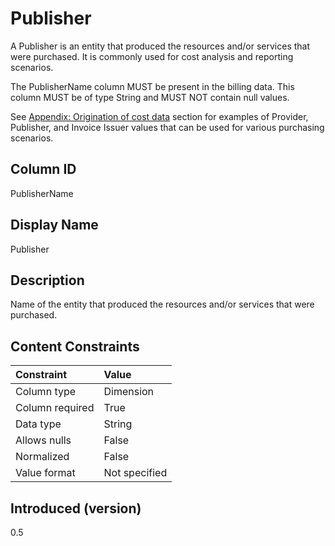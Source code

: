 # Publisher

A Publisher is an entity that produced the resources and/or services that were purchased. It is commonly used for cost analysis and reporting scenarios.

The PublisherName column MUST be present in the billing data. This column MUST be of type String and MUST NOT contain null values.

See [Appendix: Origination of cost data](#originationofcostdata) section for examples of Provider, Publisher, and Invoice Issuer values that can be used for various purchasing scenarios.

## Column ID

PublisherName

## Display Name

Publisher

## Description

Name of the entity that produced the resources and/or services that were purchased.

## Content Constraints

| Constraint      | Value         |
| :-------------- | :------------ |
| Column type     | Dimension     |
| Column required | True          |
| Data type       | String        |
| Allows nulls    | False         |
| Normalized      | False         |
| Value format    | Not specified |

## Introduced (version)

0.5
